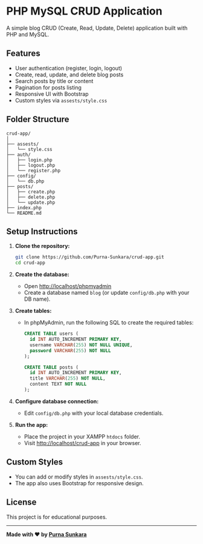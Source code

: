 # PHP MySQL CRUD Application

A simple blog CRUD (Create, Read, Update, Delete) application built with PHP and MySQL.

## Features

- User authentication (register, login, logout)
- Create, read, update, and delete blog posts
- Search posts by title or content
- Pagination for posts listing
- Responsive UI with Bootstrap
- Custom styles via `assests/style.css`

## Folder Structure

```
crud-app/
│
├── assests/
│   └── style.css
├── auth/
│   ├── login.php
│   ├── logout.php
│   └── register.php
├── config/
│   └── db.php
├── posts/
│   ├── create.php
│   ├── delete.php
│   └── update.php
├── index.php
└── README.md
```

## Setup Instructions

1. **Clone the repository:**
   ```sh
   git clone https://github.com/Purna-Sunkara/crud-app.git
   cd crud-app
   ```

2. **Create the database:**
   - Open [http://localhost/phpmyadmin](http://localhost/phpmyadmin)
   - Create a database named `blog` (or update `config/db.php` with your DB name).

3. **Create tables:**
   - In phpMyAdmin, run the following SQL to create the required tables:
     ```sql
     CREATE TABLE users (
       id INT AUTO_INCREMENT PRIMARY KEY,
       username VARCHAR(255) NOT NULL UNIQUE,
       password VARCHAR(255) NOT NULL
     );

     CREATE TABLE posts (
       id INT AUTO_INCREMENT PRIMARY KEY,
       title VARCHAR(255) NOT NULL,
       content TEXT NOT NULL
     );
     ```

4. **Configure database connection:**
   - Edit `config/db.php` with your local database credentials.

5. **Run the app:**
   - Place the project in your XAMPP `htdocs` folder.
   - Visit [http://localhost/crud-app](http://localhost/crud-app) in your browser.

## Custom Styles

- You can add or modify styles in `assests/style.css`.
- The app also uses Bootstrap for responsive design.

## License

This project is for educational purposes.

---

**Made with ❤️ by [Purna Sunkara](https://github.com/Purna-Sunkara)**
